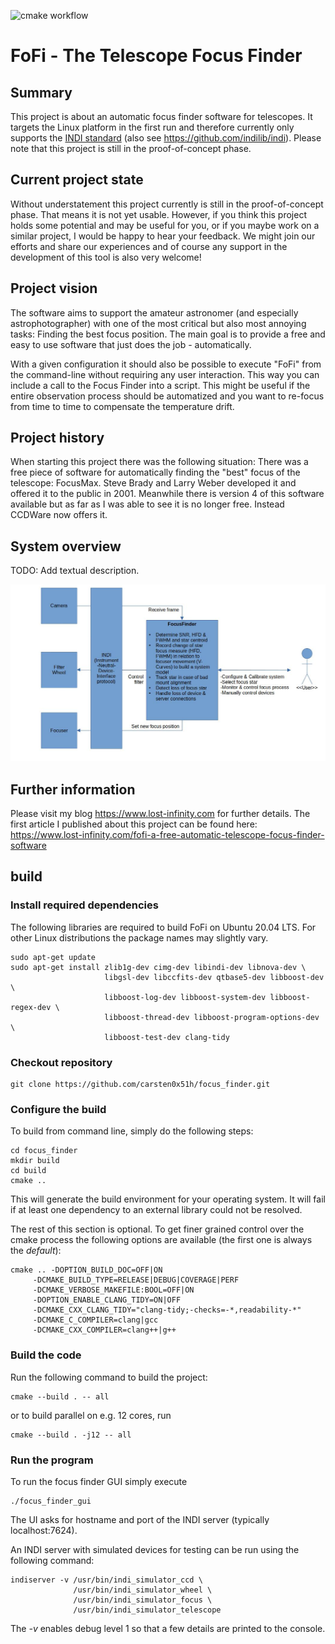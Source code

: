 ![cmake workflow](https://github.com/carsten0x51h/focus_finder/actions/workflows/cmake.yml/badge.svg)

FoFi - The Telescope Focus Finder
===========

## Summary
This project is about an automatic focus finder software for telescopes. It targets the Linux platform in the first run and therefore currently only supports the [INDI standard](http://www.clearskyinstitute.com/INDI/INDI.pdf) (also see https://github.com/indilib/indi). Please note that this project is still in the proof-of-concept phase.

## Current project state
Without understatement this project currently is still in the proof-of-concept phase. That means it is not yet usable. However, if you think this project holds some potential and may be useful for you, or if you maybe work on a similar project, I would be happy to hear your feedback. We might join our efforts and share our experiences and of course any support in the development of this tool is also very welcome!


## Project vision
The software aims to support the amateur astronomer (and especially astrophotographer) with one of the most critical but also most annoying tasks: Finding the best focus position. The main goal is to provide a free and easy to use software that just does the job - automatically.

With a given configuration it should also be possible to execute "FoFi" from the command-line without requiring any user interaction. This way you can include a call to the Focus Finder into a script. This might be useful if the entire observation process should be automatized and you want to re-focus from time to time to compensate the temperature drift. 


## Project history
When starting this project there was the following situation: There was a free piece of software for automatically finding the "best" focus of the telescope: FocusMax. Steve Brady and Larry Weber developed it and offered it to the public in 2001. Meanwhile there is version 4 of this software available but as far as I was able to see it is no longer free. Instead CCDWare now offers it.

## System overview

TODO: Add textual description.

![Focus Finder System Overview](doc/images/system_overview.jpg)

## Further information
Please visit my blog https://www.lost-infinity.com for further details. The first article I published about this project can be found here: https://www.lost-infinity.com/fofi-a-free-automatic-telescope-focus-finder-software


## build

### Install required dependencies
The following libraries are required to build FoFi on Ubuntu 20.04 LTS.
For other Linux distributions the package names may slightly vary.

	sudo apt-get update
	sudo apt-get install zlib1g-dev cimg-dev libindi-dev libnova-dev \
	                     libgsl-dev libccfits-dev qtbase5-dev libboost-dev \
	                     libboost-log-dev libboost-system-dev libboost-regex-dev \
	                     libboost-thread-dev libboost-program-options-dev \
	                     libboost-test-dev clang-tidy

### Checkout repository

	git clone https://github.com/carsten0x51h/focus_finder.git

### Configure the build
To build from command line, simply do the following steps:

	cd focus_finder
	mkdir build
	cd build
	cmake ..

This will generate the build environment for your operating system. It will fail
if at least one dependency to an external library could not be resolved.

The rest of this section is optional. To get finer grained control over the cmake process
the following options are available (the first one is always the _default_): 

	cmake .. -DOPTION_BUILD_DOC=OFF|ON
		 -DCMAKE_BUILD_TYPE=RELEASE|DEBUG|COVERAGE|PERF
		 -DCMAKE_VERBOSE_MAKEFILE:BOOL=OFF|ON
		 -DOPTION_ENABLE_CLANG_TIDY=ON|OFF
		 -DCMAKE_CXX_CLANG_TIDY="clang-tidy;-checks=-*,readability-*"
		 -DCMAKE_C_COMPILER=clang|gcc
		 -DCMAKE_CXX_COMPILER=clang++|g++


### Build the code
Run the following command to build the project: 

	cmake --build . -- all

or to build parallel on e.g. 12 cores, run

	cmake --build . -j12 -- all

### Run the program
To run the focus finder GUI simply execute

    ./focus_finder_gui

The UI asks for hostname and port of the INDI server (typically localhost:7624).

An INDI server with simulated devices for testing can be run using the following command:

    indiserver -v /usr/bin/indi_simulator_ccd \
                  /usr/bin/indi_simulator_wheel \
                  /usr/bin/indi_simulator_focus \
                  /usr/bin/indi_simulator_telescope

The _-v_ enables debug level 1 so that a few details are printed to the console. 
